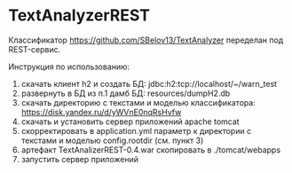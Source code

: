 # TextAnalyzerREST
Классификатор https://github.com/SBelov13/TextAnalyzer переделан под REST-сервис.

Инструкция по использованию:
1) скачать клиент h2 и создать БД: jdbc:h2:tcp://localhost/~/warn_test
2) развернуть в БД из п.1 дамб БД: resources/dumpH2.db
3) скачать директорию с текстами и моделью классификатора: https://disk.yandex.ru/d/yWVnE0nqRsHvfw
4) скачать и установить сервер приложений apache tomcat
5) скорректировать в application.yml параметр к директории с текстами и моделью config.rootdir (см. пункт 3)
6) артефакт TextAnalizerREST-0.4.war скопировать в ./tomcat/webapps
7) запустить сервер приложений
